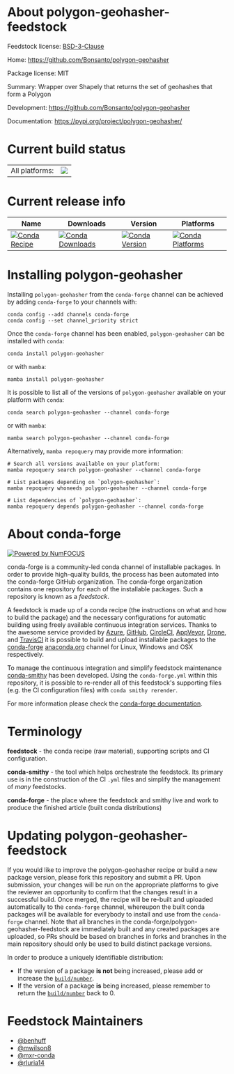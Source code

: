 About polygon-geohasher-feedstock
=================================

Feedstock license: [BSD-3-Clause](https://github.com/conda-forge/polygon-geohasher-feedstock/blob/main/LICENSE.txt)

Home: https://github.com/Bonsanto/polygon-geohasher

Package license: MIT

Summary: Wrapper over Shapely that returns the set of geohashes that form a Polygon

Development: https://github.com/Bonsanto/polygon-geohasher

Documentation: https://pypi.org/project/polygon-geohasher/

Current build status
====================


<table><tr><td>All platforms:</td>
    <td>
      <a href="https://dev.azure.com/conda-forge/feedstock-builds/_build/latest?definitionId=8451&branchName=main">
        <img src="https://dev.azure.com/conda-forge/feedstock-builds/_apis/build/status/polygon-geohasher-feedstock?branchName=main">
      </a>
    </td>
  </tr>
</table>

Current release info
====================

| Name | Downloads | Version | Platforms |
| --- | --- | --- | --- |
| [![Conda Recipe](https://img.shields.io/badge/recipe-polygon--geohasher-green.svg)](https://anaconda.org/conda-forge/polygon-geohasher) | [![Conda Downloads](https://img.shields.io/conda/dn/conda-forge/polygon-geohasher.svg)](https://anaconda.org/conda-forge/polygon-geohasher) | [![Conda Version](https://img.shields.io/conda/vn/conda-forge/polygon-geohasher.svg)](https://anaconda.org/conda-forge/polygon-geohasher) | [![Conda Platforms](https://img.shields.io/conda/pn/conda-forge/polygon-geohasher.svg)](https://anaconda.org/conda-forge/polygon-geohasher) |

Installing polygon-geohasher
============================

Installing `polygon-geohasher` from the `conda-forge` channel can be achieved by adding `conda-forge` to your channels with:

```
conda config --add channels conda-forge
conda config --set channel_priority strict
```

Once the `conda-forge` channel has been enabled, `polygon-geohasher` can be installed with `conda`:

```
conda install polygon-geohasher
```

or with `mamba`:

```
mamba install polygon-geohasher
```

It is possible to list all of the versions of `polygon-geohasher` available on your platform with `conda`:

```
conda search polygon-geohasher --channel conda-forge
```

or with `mamba`:

```
mamba search polygon-geohasher --channel conda-forge
```

Alternatively, `mamba repoquery` may provide more information:

```
# Search all versions available on your platform:
mamba repoquery search polygon-geohasher --channel conda-forge

# List packages depending on `polygon-geohasher`:
mamba repoquery whoneeds polygon-geohasher --channel conda-forge

# List dependencies of `polygon-geohasher`:
mamba repoquery depends polygon-geohasher --channel conda-forge
```


About conda-forge
=================

[![Powered by
NumFOCUS](https://img.shields.io/badge/powered%20by-NumFOCUS-orange.svg?style=flat&colorA=E1523D&colorB=007D8A)](https://numfocus.org)

conda-forge is a community-led conda channel of installable packages.
In order to provide high-quality builds, the process has been automated into the
conda-forge GitHub organization. The conda-forge organization contains one repository
for each of the installable packages. Such a repository is known as a *feedstock*.

A feedstock is made up of a conda recipe (the instructions on what and how to build
the package) and the necessary configurations for automatic building using freely
available continuous integration services. Thanks to the awesome service provided by
[Azure](https://azure.microsoft.com/en-us/services/devops/), [GitHub](https://github.com/),
[CircleCI](https://circleci.com/), [AppVeyor](https://www.appveyor.com/),
[Drone](https://cloud.drone.io/welcome), and [TravisCI](https://travis-ci.com/)
it is possible to build and upload installable packages to the
[conda-forge](https://anaconda.org/conda-forge) [anaconda.org](https://anaconda.org/)
channel for Linux, Windows and OSX respectively.

To manage the continuous integration and simplify feedstock maintenance
[conda-smithy](https://github.com/conda-forge/conda-smithy) has been developed.
Using the ``conda-forge.yml`` within this repository, it is possible to re-render all of
this feedstock's supporting files (e.g. the CI configuration files) with ``conda smithy rerender``.

For more information please check the [conda-forge documentation](https://conda-forge.org/docs/).

Terminology
===========

**feedstock** - the conda recipe (raw material), supporting scripts and CI configuration.

**conda-smithy** - the tool which helps orchestrate the feedstock.
                   Its primary use is in the construction of the CI ``.yml`` files
                   and simplify the management of *many* feedstocks.

**conda-forge** - the place where the feedstock and smithy live and work to
                  produce the finished article (built conda distributions)


Updating polygon-geohasher-feedstock
====================================

If you would like to improve the polygon-geohasher recipe or build a new
package version, please fork this repository and submit a PR. Upon submission,
your changes will be run on the appropriate platforms to give the reviewer an
opportunity to confirm that the changes result in a successful build. Once
merged, the recipe will be re-built and uploaded automatically to the
`conda-forge` channel, whereupon the built conda packages will be available for
everybody to install and use from the `conda-forge` channel.
Note that all branches in the conda-forge/polygon-geohasher-feedstock are
immediately built and any created packages are uploaded, so PRs should be based
on branches in forks and branches in the main repository should only be used to
build distinct package versions.

In order to produce a uniquely identifiable distribution:
 * If the version of a package **is not** being increased, please add or increase
   the [``build/number``](https://docs.conda.io/projects/conda-build/en/latest/resources/define-metadata.html#build-number-and-string).
 * If the version of a package **is** being increased, please remember to return
   the [``build/number``](https://docs.conda.io/projects/conda-build/en/latest/resources/define-metadata.html#build-number-and-string)
   back to 0.

Feedstock Maintainers
=====================

* [@benhuff](https://github.com/benhuff/)
* [@mwilson8](https://github.com/mwilson8/)
* [@mxr-conda](https://github.com/mxr-conda/)
* [@rluria14](https://github.com/rluria14/)


